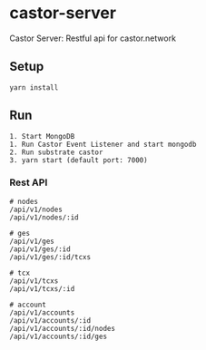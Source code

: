 # castor-server
Castor Server: Restful api for castor.network

## Setup
```
yarn install
```

## Run
```
1. Start MongoDB
1. Run Castor Event Listener and start mongodb
2. Run substrate castor
3. yarn start (default port: 7000)
```

### Rest API
```
# nodes
/api/v1/nodes
/api/v1/nodes/:id

# ges
/api/v1/ges
/api/v1/ges/:id
/api/v1/ges/:id/tcxs

# tcx
/api/v1/tcxs
/api/v1/tcxs/:id

# account
/api/v1/accounts
/api/v1/accounts/:id
/api/v1/accounts/:id/nodes
/api/v1/accounts/:id/ges
```